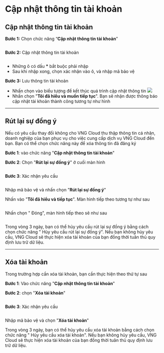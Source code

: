 # Cập nhật thông tin tài khoản



## **Cập nhật thông tin tài khoản** <a href="#capnhatthongtintaikhoan-capnhatthongtintaikhoan" id="capnhatthongtintaikhoan-capnhatthongtintaikhoan"></a>

**Bước 1:** Chọn chức năng “**Cập nhật thông tin tài khoản**”

<figure><img src="../.gitbook/assets/image (186).png" alt=""><figcaption></figcaption></figure>

**Bước 2:** Cập nhật thông tin tài khoản

<figure><img src="../.gitbook/assets/image (188).png" alt=""><figcaption></figcaption></figure>

* Những ô có dấu **\*** bắt buộc phải nhập
* Sau khi nhập xong, chọn xác nhận vào ô, và nhập mã bảo vệ&#x20;

**Bước 3:** Lưu thông tin tài khoản

* Nhấn chọn vào biểu tượng   để kết thúc quá trình cập nhật thông tin ![](<../.gitbook/assets/image (189).png>)
* Nhấn chọn "**Tôi đã hiểu và muốn tiếp tục**". Bạn sẽ nhận được thông báo cập nhật tài khoản thành công tương tự như hình

***

## **Rút lại sự đồng ý** <a href="#capnhatthongtintaikhoan-truonghop-rutlaisudongy" id="capnhatthongtintaikhoan-truonghop-rutlaisudongy"></a>

Nếu có yêu cầu thay đổi không cho VNG Cloud thu thập thông tin cá nhân, doanh nghiệp của bạn phục vụ cho việc cung cấp dịch vụ VNG Cloud đến bạn. Bạn có thể chọn chức năng này để xóa thông tin đã đăng ký

**Bước 1**: vào chức năng "**Cập nhật thông tin tài khoản**"

**Bước 2**: Chọn "**Rút lại sự đồng ý**" ở cuối màn hình

<figure><img src="../.gitbook/assets/image (190).png" alt=""><figcaption></figcaption></figure>

**Bước 3**: Xác nhận yêu cầu

<figure><img src="../.gitbook/assets/image (191).png" alt=""><figcaption></figcaption></figure>

Nhập mã bảo vệ và nhấn chọn "**Rút lại sự đồng ý**"

Nhấn vào "**Tôi đã hiểu và tiếp tục**". Màn hình tiếp theo tương tự như sau

<figure><img src="../.gitbook/assets/image (192).png" alt=""><figcaption></figcaption></figure>

Nhấn chọn " Đóng", màn hình tiếp theo sẽ như sau

&#x20;

<figure><img src="../.gitbook/assets/image (193).png" alt=""><figcaption></figcaption></figure>

Trong vòng 3 ngày, bạn có thể hủy yêu cầu rút lại sự đồng ý bằng cách chọn chức năng " Hủy yêu cầu rút lại sự đồng ý". Nếu bạn không hủy yêu cầu, VNG Cloud sẽ thực hiện xóa tài khoản của bạn đồng thời tuân thủ quy định lưu trữ dữ liệu.&#x20;

***

## **Xóa tài khoản** <a href="#capnhatthongtintaikhoan-truonghop-xoataikhoan" id="capnhatthongtintaikhoan-truonghop-xoataikhoan"></a>

Trong trường hợp cần xóa tài khoản, bạn cần thực hiện theo thứ tự sau

**Bước 1**: Vào chức năng "**Cập nhật thông tin tài khoản**"

**Bước 2**: chọn "**Xóa tài khoản**"

<figure><img src="../.gitbook/assets/image.png" alt=""><figcaption></figcaption></figure>

**Bước 3**: Xác nhận yêu cầu

<figure><img src="../.gitbook/assets/image (194).png" alt=""><figcaption></figcaption></figure>

Nhập mã bảo vệ và chọn "**Xóa tài khoản**"

Trong vòng 3 ngày, bạn có thể hủy yêu cầu xóa tài khoản bằng cách chọn chức năng " Hủy yêu cầu xóa tài khoản". Nếu bạn không hủy yêu cầu, VNG Cloud sẽ thực hiện xóa tài khoản của bạn đồng thời tuân thủ quy định lưu trữ dữ liệu.&#x20;
